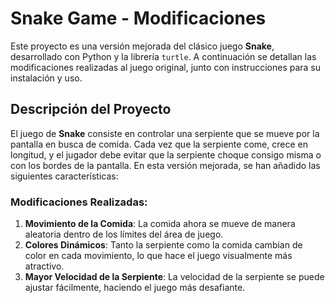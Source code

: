 # Snake Game - Modificaciones

Este proyecto es una versión mejorada del clásico juego **Snake**, desarrollado con Python y la librería `turtle`. A continuación se detallan las modificaciones realizadas al juego original, junto con instrucciones para su instalación y uso.

## Descripción del Proyecto

El juego de **Snake** consiste en controlar una serpiente que se mueve por la pantalla en busca de comida. Cada vez que la serpiente come, crece en longitud, y el jugador debe evitar que la serpiente choque consigo misma o con los bordes de la pantalla. En esta versión mejorada, se han añadido las siguientes características:

### Modificaciones Realizadas:
1. **Movimiento de la Comida**: La comida ahora se mueve de manera aleatoria dentro de los límites del área de juego.
2. **Colores Dinámicos**: Tanto la serpiente como la comida cambian de color en cada movimiento, lo que hace el juego visualmente más atractivo.
3. **Mayor Velocidad de la Serpiente**: La velocidad de la serpiente se puede ajustar fácilmente, haciendo el juego más desafiante.
